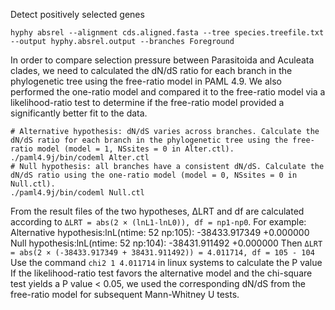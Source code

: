 Detect positively selected genes

```
hyphy absrel --alignment cds.aligned.fasta --tree species.treefile.txt --output hyphy.absrel.output --branches Foreground
```

In order to compare selection pressure between Parasitoida and Aculeata clades, we need to calculated the dN/dS ratio for each branch in the phylogenetic tree using the free-ratio model in PAML 4.9. We also performed the one-ratio model and compared it to the free-ratio model via a likelihood-ratio test to determine if the free-ratio model provided a significantly better fit to the data.

```shell
# Alternative hypothesis: dN/dS varies across branches. Calculate the dN/dS ratio for each branch in the phylogenetic tree using the free-ratio model (model = 1, NSsites = 0 in Alter.ctl).
./paml4.9j/bin/codeml Alter.ctl
# Null hypothesis: all branches have a consistent dN/dS. Calculate the dN/dS ratio using the one-ratio model (model = 0, NSsites = 0 in Null.ctl).
./paml4.9j/bin/codeml Null.ctl
```

From the result files of the two hypotheses, ΔLRT and df are calculated according to `ΔLRT = abs(2 × (lnL1-lnL0)), df = np1-np0`. For example:
Alternative hypothesis:lnL(ntime: 52 np:105): -38433.917349 +0.000000
Null hypothesis:lnL(ntime: 52 np:104): -38431.911492 +0.000000
Then `ΔLRT = abs(2 × (-38433.917349 + 38431.911492)) = 4.011714, df = 105 - 104`
Use the command `chi2 1 4.011714` in linux systems to calculate the P value
If the likelihood-ratio test favors the alternative model and the chi-square test yields a P value < 0.05, we used the corresponding dN/dS from the free-ratio model for subsequent Mann-Whitney U tests.
